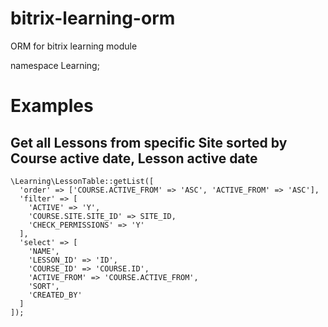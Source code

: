 # bitrix-learning-orm
ORM for bitrix learning module

namespace Learning;

# Examples

## Get all Lessons from specific Site sorted by Course active date, Lesson active date
```
\Learning\LessonTable::getList([
  'order' => ['COURSE.ACTIVE_FROM' => 'ASC', 'ACTIVE_FROM' => 'ASC'],
  'filter' => [
    'ACTIVE' => 'Y',
    'COURSE.SITE.SITE_ID' => SITE_ID,
    'CHECK_PERMISSIONS' => 'Y'
  ],
  'select' => [
    'NAME',
    'LESSON_ID' => 'ID',
    'COURSE_ID' => 'COURSE.ID',
    'ACTIVE_FROM' => 'COURSE.ACTIVE_FROM',
    'SORT',
    'CREATED_BY'
  ]
]);
```

